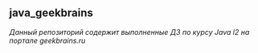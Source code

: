 java_geekbrains
----------------

*Данный репозиторий содержит выполненные ДЗ по курсу Java l2 на портале geekbrains.ru*